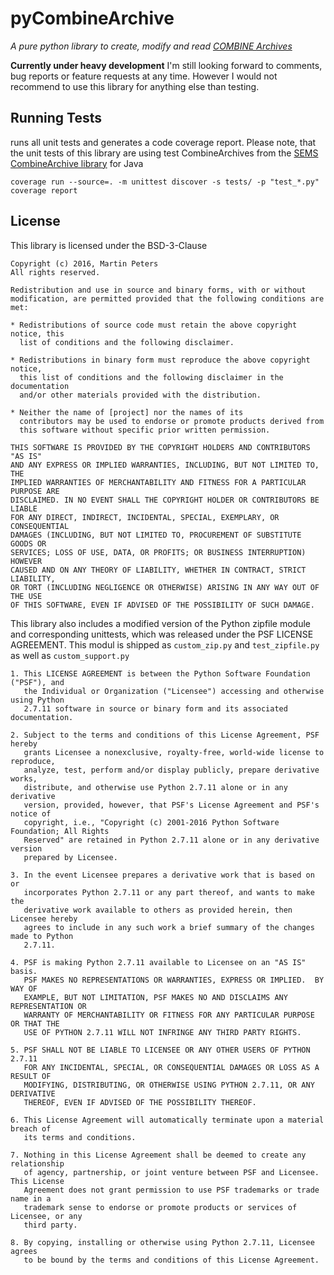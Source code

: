 pyCombineArchive
================
*A pure python library to create, modify and read [COMBINE Archives](http://co.mbine.org/documents/archive)*

**Currently under heavy development** I'm still looking forward to comments, bug reports or feature requests at any time.
However I would not recommend to use this library for anything else than testing.

Running Tests
-------------
runs all unit tests and generates a code coverage report.
Please note, that the unit tests of this library are using test CombineArchives from the [SEMS CombineArchive library](https://sems.uni-rostock.de/trac/combinearchive) for Java

```
coverage run --source=. -m unittest discover -s tests/ -p "test_*.py"
coverage report
```

License
-------
This library is licensed under the BSD-3-Clause

	Copyright (c) 2016, Martin Peters
	All rights reserved.

	Redistribution and use in source and binary forms, with or without
	modification, are permitted provided that the following conditions are met:

	* Redistributions of source code must retain the above copyright notice, this
	  list of conditions and the following disclaimer.

	* Redistributions in binary form must reproduce the above copyright notice,
	  this list of conditions and the following disclaimer in the documentation
	  and/or other materials provided with the distribution.

	* Neither the name of [project] nor the names of its
	  contributors may be used to endorse or promote products derived from
	  this software without specific prior written permission.

	THIS SOFTWARE IS PROVIDED BY THE COPYRIGHT HOLDERS AND CONTRIBUTORS "AS IS"
	AND ANY EXPRESS OR IMPLIED WARRANTIES, INCLUDING, BUT NOT LIMITED TO, THE
	IMPLIED WARRANTIES OF MERCHANTABILITY AND FITNESS FOR A PARTICULAR PURPOSE ARE
	DISCLAIMED. IN NO EVENT SHALL THE COPYRIGHT HOLDER OR CONTRIBUTORS BE LIABLE
	FOR ANY DIRECT, INDIRECT, INCIDENTAL, SPECIAL, EXEMPLARY, OR CONSEQUENTIAL
	DAMAGES (INCLUDING, BUT NOT LIMITED TO, PROCUREMENT OF SUBSTITUTE GOODS OR
	SERVICES; LOSS OF USE, DATA, OR PROFITS; OR BUSINESS INTERRUPTION) HOWEVER
	CAUSED AND ON ANY THEORY OF LIABILITY, WHETHER IN CONTRACT, STRICT LIABILITY,
	OR TORT (INCLUDING NEGLIGENCE OR OTHERWISE) ARISING IN ANY WAY OUT OF THE USE
	OF THIS SOFTWARE, EVEN IF ADVISED OF THE POSSIBILITY OF SUCH DAMAGE.

This library also includes a modified version of the Python zipfile module and corresponding unittests, which was released under the PSF LICENSE AGREEMENT.
This modul is shipped as ```custom_zip.py``` and ```test_zipfile.py``` as well as ```custom_support.py```

	1. This LICENSE AGREEMENT is between the Python Software Foundation ("PSF"), and
	   the Individual or Organization ("Licensee") accessing and otherwise using Python
	   2.7.11 software in source or binary form and its associated documentation.

	2. Subject to the terms and conditions of this License Agreement, PSF hereby
	   grants Licensee a nonexclusive, royalty-free, world-wide license to reproduce,
	   analyze, test, perform and/or display publicly, prepare derivative works,
	   distribute, and otherwise use Python 2.7.11 alone or in any derivative
	   version, provided, however, that PSF's License Agreement and PSF's notice of
	   copyright, i.e., "Copyright (c) 2001-2016 Python Software Foundation; All Rights
	   Reserved" are retained in Python 2.7.11 alone or in any derivative version
	   prepared by Licensee.

	3. In the event Licensee prepares a derivative work that is based on or
	   incorporates Python 2.7.11 or any part thereof, and wants to make the
	   derivative work available to others as provided herein, then Licensee hereby
	   agrees to include in any such work a brief summary of the changes made to Python
	   2.7.11.

	4. PSF is making Python 2.7.11 available to Licensee on an "AS IS" basis.
	   PSF MAKES NO REPRESENTATIONS OR WARRANTIES, EXPRESS OR IMPLIED.  BY WAY OF
	   EXAMPLE, BUT NOT LIMITATION, PSF MAKES NO AND DISCLAIMS ANY REPRESENTATION OR
	   WARRANTY OF MERCHANTABILITY OR FITNESS FOR ANY PARTICULAR PURPOSE OR THAT THE
	   USE OF PYTHON 2.7.11 WILL NOT INFRINGE ANY THIRD PARTY RIGHTS.

	5. PSF SHALL NOT BE LIABLE TO LICENSEE OR ANY OTHER USERS OF PYTHON 2.7.11
	   FOR ANY INCIDENTAL, SPECIAL, OR CONSEQUENTIAL DAMAGES OR LOSS AS A RESULT OF
	   MODIFYING, DISTRIBUTING, OR OTHERWISE USING PYTHON 2.7.11, OR ANY DERIVATIVE
	   THEREOF, EVEN IF ADVISED OF THE POSSIBILITY THEREOF.

	6. This License Agreement will automatically terminate upon a material breach of
	   its terms and conditions.

	7. Nothing in this License Agreement shall be deemed to create any relationship
	   of agency, partnership, or joint venture between PSF and Licensee.  This License
	   Agreement does not grant permission to use PSF trademarks or trade name in a
	   trademark sense to endorse or promote products or services of Licensee, or any
	   third party.

	8. By copying, installing or otherwise using Python 2.7.11, Licensee agrees
	   to be bound by the terms and conditions of this License Agreement.
